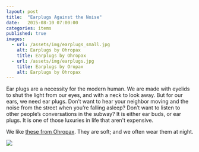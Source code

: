 ```yaml
---
layout: post
title:  "Earplugs Against the Noise"
date:   2015-08-10 07:00:00
categories: items
published: true
images:
  - url: /assets/img/earplugs_small.jpg
    alt: Earplugs by Ohropax
    title: Earplugs by Ohropax
  - url: /assets/img/earplugs.jpg
    title: Earplugs by Oropax
    alt: Earplugs by Ohropax
---
```

Ear plugs are a necessity for the modern human. We are made with eyelids to shut the light from our eyes, and with a neck to look away. But for our ears, we need ear plugs. Don’t want to hear your neighbor moving and the noise from the street when you’re falling asleep? Don’t want to listen to other people’s conversations in the subway? It is either ear buds, or ear plugs. It is one of those luxuries in life that aren't expensive.

We like [these from Ohropax](http://www.amazon.com/gp/product/B001BWN6AW/ref=as_li_qf_sp_asin_il_tl?ie=UTF8&camp=1789&creative=9325&creativeASIN=B001BWN6AW&linkCode=as2&tag=thingswelik06-20&linkId=E3BE6WHJ2OXEJNA7). They are soft; and we often wear them at night.

<div class="post-image-wrapper">
  <img class="post-image image-responsive" src="{{ site.baseurl }}{{ page.images[1].url }}">
</div>

